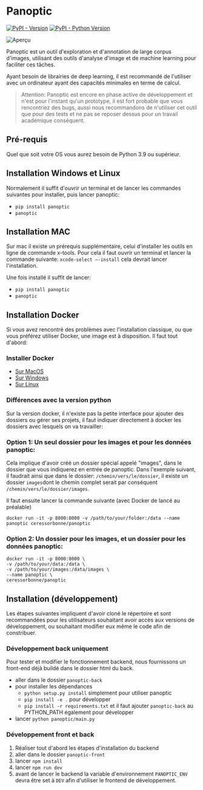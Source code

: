 # Panoptic

[![PyPI - Version](https://img.shields.io/pypi/v/panoptic.svg)](https://pypi.org/project/panoptic)
[![PyPI - Python Version](https://img.shields.io/pypi/pyversions/panoptic.svg)](https://pypi.org/project/panoptic)


![Aperçu](https://github.com/CERES-Sorbonne/Panoptic/assets/10096711/8e6389c7-ee80-4e0f-95d8-790602bd028e)

Panoptic est un outil d'exploration et d'annotation de large corpus d'images, utilisant des outils d'analyse d'image et de machine learning pour faciliter ces tâches. 

Ayant besoin de librairies de deep learning, il est recommandé de l'utiliser avec un ordinateur ayant des capacités minimales en terme de calcul.

> Attention: Panoptic est encore en phase active de développement et n'est pour l'instant qu'un prototype, il est fort probable que vous rencontriez des bugs, aussi nous recommandons de n'utiliser cet outil que pour des tests et ne pas se reposer dessus pour un travail académique conséquent. 

## Pré-requis
Quel que soit votre OS vous aurez besoin de Python 3.9 ou supérieur. 

## Installation Windows et Linux

Normalement il suffit d'ouvrir un terminal et de lancer les commandes suivantes pour installer, puis lancer panoptic:

- `pip install panoptic`
- `panoptic`

## Installation MAC 

Sur mac il existe un prérequis supplémentaire, celui d'installer les outils en ligne de commande x-tools. 
Pour cela il faut ouvrir un terminal et lancer la commande suivante:
`xcode-select –-install` cela devrait lancer l'installation.

Une fois installé il suffit de lancer:

- `pip install panoptic`
- `panoptic`


## Installation Docker

Si vous avez rencontré des problèmes avec l'installation classique, ou que vous préférez utiliser Docker, une image est à disposition. Il faut tout d'abord:

### Installer Docker
- [Sur MacOS](https://docs.docker.com/desktop/install/mac-install/)
- [Sur Windows](https://docs.docker.com/desktop/install/windows-install/)
- [Sur Linux](https://docs.docker.com/desktop/install/linux-install/)

### Différences avec la version python

Sur la version docker, il n'existe pas la petite interface pour ajouter des dossiers ou gérer ses projets, il faut indiquer directement à docker les dossiers avec lesquels on va travailler:

### Option 1: Un seul dossier pour les images et pour les données panoptic:

Cela implique d'avoir créé un dossier spécial appelé "images", dans le dossier que vous indiquerez en entrée de panoptic. Dans l'exemple suivant, il faudrait ainsi que dans le dossier: `/chemin/vers/le/dossier`, il existe un dossier `images`dont le chemin complet serait par conséquent `/chemin/vers/le/dossier/images`.

Il faut ensuite lancer la commande suivante (avec Docker de lancé au préalable)

```console
docker run -it -p 8000:8000 -v /path/to/your/folder:/data --name panoptic ceressorbonne/panoptic
```

### Option 2: Un dossier pour les images, et un dossier pour les données panoptic:

```console
docker run -it -p 8000:8000 \
-v /path/to/your/data:/data \
-v /path/to/your/images:/data/images \
--name panoptic \
ceressorbonne/panoptic
```

## Installation (développement)

Les étapes suivantes impliquent d'avoir cloné le répertoire et sont recommandées pour les utilisateurs souhaitant avoir accès aux versions de développement, ou souhaitant modifier eux même le code afin de constribuer.

### Développement back uniquement

Pour tester et modifier le fonctionnement backend, nous fournissons un front-end déjà buildé dans le dossier html du back.
* aller dans le dossier `panoptic-back`
* pour installer les dépendances
    - `python setup.py install` simplement pour utiliser panoptic
    - `pip install -e .` pour développer
    - `pip install -r requirements.txt` et il faut ajouter `panoptic-back` au PYTHON_PATH également pour développer
* lancer `python panoptic/main.py`


### Développement front et back

1. Réaliser tout d'abord les étapes d'installation du backend
2. aller dans le dossier `panoptic-front`
3. lancer `npm install`
4. lancer `npm run dev`
5. avant de lancer le backend la variable d'environnement `PANOPTIC_ENV` devra être set à `DEV` afin d'utiliser le frontend de développement.
